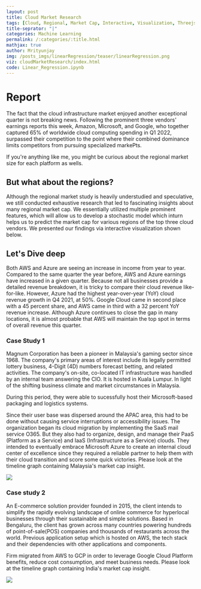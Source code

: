 ```yaml
---
layout: post
title: Cloud Market Research
tags: [Cloud, Regional, Market Cap, Interactive, Visualization, Threejs]
title-seprator: "|"
categories: Machine Learning
permalink: /:categories/:title.html
mathjax: true
author: Mrityunjay
img: /posts_imgs/linearRegression/teaser/linearRegression.png
viz: cloudMarketResearch/index.html
code: Linear_Regression.ipynb
---
```


# Report

The fact that the cloud infrastructure market enjoyed another exceptional quarter is not breaking news. Following the prominent three vendors' earnings reports this week, Amazon, Microsoft, and Google, who together captured 65% of worldwide cloud computing spending in Q1 2022, surpassed their competition to the point where their combined dominance limits competitors from pursuing specialized markePts.

If you're anything like me, you might be curious about the regional market size for each platform as wells.


## But what about the regions?

Although the regional market study is heavily understudied and speculative, we still conducted exhaustive research that led to fascinating insights about many regional market cap. 
We essentially utilized multiple prominent features, which will allow us to develop a stochastic model which inturn helps us to predict the market cap for various regions of the top three cloud vendors. We presented our findings via interactive visualization shown below. 


## Let's Dive deep


Both AWS and Azure are seeing an increase in income from year to year. Compared to the same quarter the year before, AWS and Azure earnings have increased in a given quarter. Because not all businesses provide a detailed revenue breakdown, it is tricky to compare their cloud revenue like-for-like. However, Azure had the highest year-over-year (YoY) cloud revenue growth in Q4 2021, at 50%. Google Cloud came in second place with a 45 percent share, and AWS came in third with a 32 percent YoY revenue increase. Although Azure continues to close the gap in many locations, it is almost probable that AWS will maintain the top spot in terms of overall revenue this quarter. 

### Case Study 1

Magnum Corporation has been a pioneer in Malaysia's gaming sector since 1968. The company's primary areas of interest include its legally permitted lottery business, 4-Digit (4D) numbers forecast betting, and related activities. The company's on-site, co-located IT infrastructure was handled by an internal team answering the CIO. It is hosted in Kuala Lumpur. In light of the shifting business climate and market circumstances in Malaysia.

During this period, they were able to sucessfully host their Microsoft-based packaging and logistics systems.

Since their user base was dispersed around the APAC area, this had to be done without causing service interruptions or accessibility issues.
The organization began its cloud migration by implementing the SaaS mail service O365. But they also had to organize, design, and manage their PaaS (Platform as a Service) and IaaS (Infrastructure as a Service) clouds. They intended to eventually embrace Microsoft Azure to create an internal cloud center of excellence since they required a reliable partner to help them with their cloud transition and score some quick victories. Please look at the timeline graph containing Malaysia's market cap insight. 

<img  src="{{baseurl}}/assets/img/posts_imgs/cloudMarketResearch/Malaysia\ data.png"></img>

### Case study 2


An E-commerce solution provider founded in 2015, the client intends to simplify the rapidly evolving landscape of online commerce for hyperlocal businesses through their sustainable and simple solutions. Based in Bengaluru, the client has grown across many countries powering hundreds of point-of-sale(POS) companies and thousands of restaurants across the world. Previous application setup which is hosted on AWS, the tech stack and their dependencies with other applications and components.

Firm migrated from AWS to GCP in order to leverage Google Cloud Platform benefits, reduce cost consumption, and meet business needs. Please look at the timeline graph containing India's market cap insight. 

<img  src="{{baseurl}}/assets/img/posts_imgs/cloudMarketResearch/India_data.png"></img>
 
